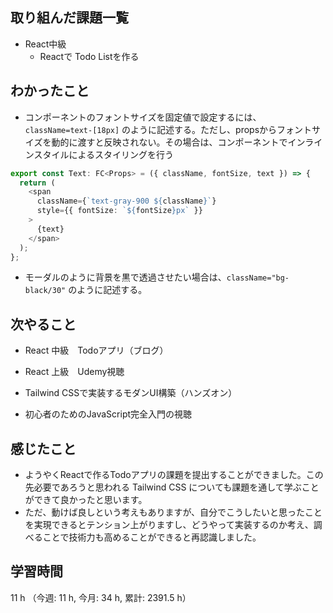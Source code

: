 ## 取り組んだ課題一覧
- React中級
    - Reactで Todo Listを作る

## わかったこと
- コンポーネントのフォントサイズを固定値で設定するには、`className=text-[18px]` のように記述する。ただし、propsからフォントサイズを動的に渡すと反映されない。その場合は、コンポーネントでインラインスタイルによるスタイリングを行う
```ts
export const Text: FC<Props> = ({ className, fontSize, text }) => {
  return (
    <span
      className={`text-gray-900 ${className}`}
      style={{ fontSize: `${fontSize}px` }}
    >
      {text}
    </span>
  );
};
```
- モーダルのように背景を黒で透過させたい場合は、`className="bg-black/30"` のように記述する。 

## 次やること
- React 中級　Todoアプリ（ブログ）
- React 上級　Udemy視聴

- Tailwind CSSで実装するモダンUI構築（ハンズオン）
        
- 初心者のためのJavaScript完全入門の視聴

    
## 感じたこと
- ようやくReactで作るTodoアプリの課題を提出することができました。この先必要であろうと思われる Tailwind CSS についても課題を通して学ぶことができて良かったと思います。
- ただ、動けば良しという考えもありますが、自分でこうしたいと思ったことを実現できるとテンション上がりますし、どうやって実装するのか考え、調べることで技術力も高めることができると再認識しました。    
                    
## 学習時間
11 h （今週: 11 h, 今月: 34 h, 累計: 2391.5 h）